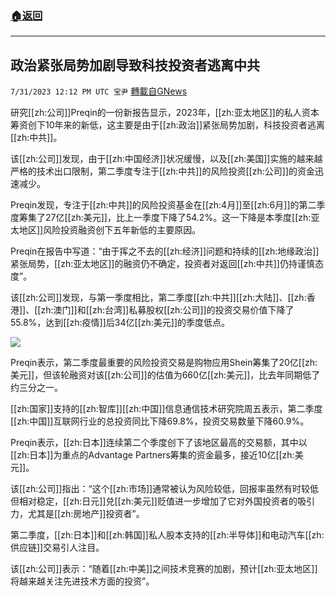 ###  [:house:返回](README.md)
---


## 政治紧张局势加剧导致科技投资者逃离中共
`7/31/2023 12:12 PM UTC 宝尹` [轉載自GNews](https://gnews.org/articles/1502947)


研究[[zh:公司]]Preqin的一份新报告显示，2023年，[[zh:亚太地区]]的私人资本筹资创下10年来的新低，这主要是由于[[zh:政治]]紧张局势加剧，科技投资者逃离[[zh:中共]]。

该[[zh:公司]]发现，由于[[zh:中国经济]]状况缓慢，以及[[zh:美国]]实施的越来越严格的技术出口限制，第二季度专注于[[zh:中共]]的风险投资[[zh:公司]]的资金迅速减少。

Preqin发现，专注于[[zh:中共]]的风险投资基金在[[zh:4月]]至[[zh:6月]]的第二季度筹集了27亿[[zh:美元]]，比上一季度下降了54.2%。这一下降是本季度[[zh:亚太地区]]风险投资融资创下五年新低的主要原因。

Preqin在报告中写道：“由于挥之不去的[[zh:经济]]问题和持续的[[zh:地缘政治]]紧张局势，[[zh:亚太地区]]的融资仍不确定，投资者对返回[[zh:中共]]仍持谨慎态度”。

该[[zh:公司]]发现，与第一季度相比，第二季度[[zh:中共]][[zh:大陆]]、[[zh:香港]]、[[zh:澳门]]和[[zh:台湾]]私募股权[[zh:公司]]的投资交易价值下降了55.8%，达到[[zh:疫情]]后34亿[[zh:美元]]的季度低点。

![](https://i.imgur.com/uRDDTiN.jpg)

Preqin表示，第二季度最重要的风险投资交易是购物应用Shein筹集了20亿[[zh:美元]]，但该轮融资对该[[zh:公司]]的估值为660亿[[zh:美元]]，比去年同期低了约三分之一。

[[zh:国家]]支持的[[zh:智库]][[zh:中国]]信息通信技术研究院周五表示，第二季度[[zh:中国]]互联网行业的总投资同比下降69.8%，投资交易数量下降60.9%。

Preqin表示，[[zh:日本]]连续第二个季度创下了该地区最高的交易额，其中以[[zh:日本]]为重点的Advantage Partners筹集的资金最多，接近10亿[[zh:美元]]。

该[[zh:公司]]指出：“这个[[zh:市场]]通常被认为风险较低，回报率虽然有时较低但相对稳定，[[zh:日元]]兑[[zh:美元]]贬值进一步增加了它对外国投资者的吸引力，尤其是[[zh:房地产]]投资者”。

第二季度，[[zh:日本]]和[[zh:韩国]]私人股本支持的[[zh:半导体]]和电动汽车[[zh:供应链]]交易引人注目。

该[[zh:公司]]表示：“随着[[zh:中美]]之间技术竞赛的加剧，预计[[zh:亚太地区]]将越来越关注先进技术方面的投资”。
